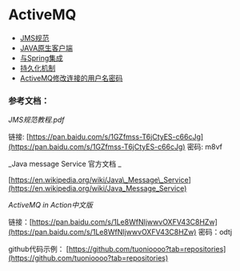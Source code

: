 # ActiveMQ

* [JMS规范](/activemq/jmsgui-fan.md)
* [JAVA原生客户端](/activemq/javayuan-sheng-ke-hu-duan.md)
* [与Spring集成](/activemq/yu-spring-ji-cheng.md)
* [持久化机制](/activemq/chi-jiu-hua-ji-zhi.md)
* [ActiveMQ修改连接的用户名密码](/activemq/activemqxiu-gai-lian-jie-de-yong-hu-ming-mi-ma.md)

### 参考文档：

_JMS规范教程.pdf_

链接: [https://pan.baidu.com/s/1GZfmss-T6jCtyES-c66cJg](https://pan.baidu.com/s/1GZfmss-T6jCtyES-c66cJg) 密码: m8vf

_Java message Service 官方文档  _

[https://en.wikipedia.org/wiki/Java\_Message\_Service](https://en.wikipedia.org/wiki/Java_Message_Service)

_ActiveMQ in Action中文版_

链接：[https://pan.baidu.com/s/1Le8WfNIjwwvOXFV43C8HZw](https://pan.baidu.com/s/1Le8WfNIjwwvOXFV43C8HZw) 密码：odtj

github代码示例： [https://github.com/tuonioooo?tab=repositories](https://github.com/tuonioooo?tab=repositories)

